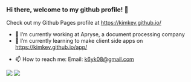 ### Hi there, welcome to my github profile! 👋

<!--
**kimkev/kimkev** is a ✨ _special_ ✨ repository because its `README.md` (this file) appears on your GitHub profile.
-->

Check out my Github Pages profile at https://kimkev.github.io/  
<!-- Check out my MERN Stack App hosted on AWS EC2 at http://18.220.198.9/ -->

- 🔭 I’m currently working at Apryse, a document processing company
- 🌱 I’m currently learning to make client side apps on https://kimkev.github.io/app/ 
<!-- - 👯 I’m looking to deploy something on the web for people to use -->
- 📫 How to reach me: Email: k6yk08@gmail.com

<img src="https://github-readme-stats.vercel.app/api?username=kimkev&&show_icons=true&count_private=true&theme=radical">

<img src="https://github-readme-stats.vercel.app/api/top-langs/?username=kimkev&layout=compact&theme=radical&hide=Objective-C&langs_count=6">
